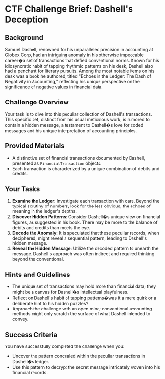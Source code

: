 # CTF Challenge Brief: Dashell's Deception

## Background
Samuel Dashell, renowned for his unparalleled precision in accounting at Globex Corp, had an intriguing anomaly in his otherwise impeccable career�a set of transactions that defied conventional norms. 
Known for his idiosyncratic habit of tapping rhythmic patterns on his desk, Dashell also had a penchant for literary pursuits.
Among the most notable items on his desk was a book he authored, titled "Echoes in the Ledger: The Dash of Negativity in Accounting," reflecting his unique perspective on the significance of negative values in financial data.

## Challenge Overview
Your task is to dive into this peculiar collection of Dashell's transactions.
This specific set, distinct from his usual meticulous work, is rumored to contain a hidden message, a testament to Dashell�s love for coded messages and his unique interpretation of accounting principles.

## Provided Materials
- A distinctive set of financial transactions documented by Dashell, presented as `FinancialTransaction` objects.
- Each transaction is characterized by a unique combination of debits and credits.

## Your Tasks
1. **Examine the Ledger**: Investigate each transaction with care. Beyond the typical scrutiny of numbers, look for the less obvious, the echoes of meaning in the ledger's depths.
2. **Discover Hidden Patterns**: Consider Dashell�s unique view on financial figures, as suggested in his book. There may be more to the balance of debits and credits than meets the eye.
3. **Decode the Anomaly**: It is speculated that these peculiar records, when deciphered, might reveal a sequential pattern, leading to Dashell's hidden message.
4. **Reveal the Hidden Message**: Utilize the decoded pattern to unearth the message. Dashell's approach was often indirect and required thinking beyond the conventional.

## Hints and Guidelines
- The unique set of transactions may hold more than financial data; they might be a canvas for Dashell�s intellectual playfulness.
- Reflect on Dashell's habit of tapping patterns�was it a mere quirk or a deliberate hint to his hidden puzzles?
- Approach the challenge with an open mind; conventional accounting methods might only scratch the surface of what Dashell intended to convey.

## Success Criteria
You have successfully completed the challenge when you:
- Uncover the pattern concealed within the peculiar transactions in Dashell�s ledger.
- Use this pattern to decrypt the secret message intricately woven into his financial records.